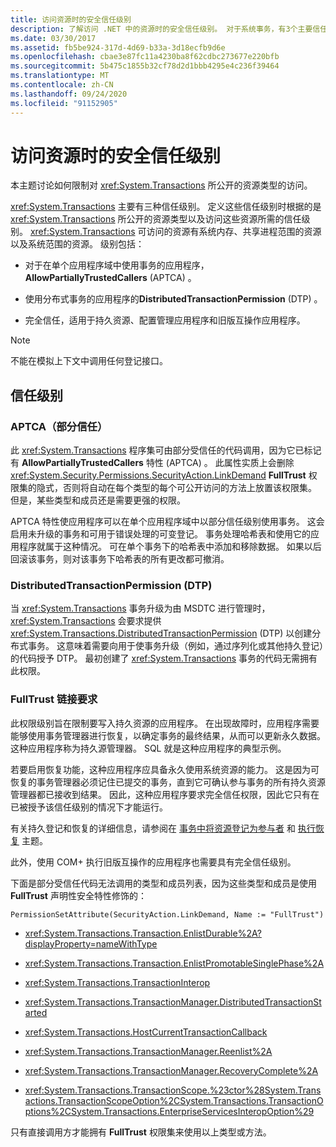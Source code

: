 ```yaml
---
title: 访问资源时的安全信任级别
description: 了解访问 .NET 中的资源时的安全信任级别。 对于系统事务，有3个主要信任级别。
ms.date: 03/30/2017
ms.assetid: fb5be924-317d-4d69-b33a-3d18ecfb9d6e
ms.openlocfilehash: cbae3e87fc11a4230ba8f62cdbc273677e220bfb
ms.sourcegitcommit: 5b475c1855b32cf78d2d1bbb4295e4c236f39464
ms.translationtype: MT
ms.contentlocale: zh-CN
ms.lasthandoff: 09/24/2020
ms.locfileid: "91152905"
---
```

# <a name="security-trust-levels-in-accessing-resources"></a>访问资源时的安全信任级别

本主题讨论如何限制对 <xref:System.Transactions> 所公开的资源类型的访问。  
  
 <xref:System.Transactions> 主要有三种信任级别。 定义这些信任级别时根据的是 <xref:System.Transactions> 所公开的资源类型以及访问这些资源所需的信任级别。 <xref:System.Transactions> 可访问的资源有系统内存、共享进程范围的资源以及系统范围的资源。 级别包括：  
  
- 对于在单个应用程序域中使用事务的应用程序， **AllowPartiallyTrustedCallers** (APTCA) 。  
  
- 使用分布式事务的应用程序的**DistributedTransactionPermission** (DTP) 。  
  
- 完全信任，适用于持久资源、配置管理应用程序和旧版互操作应用程序。  
  
> [!NOTE]
> 不能在模拟上下文中调用任何登记接口。  
  
## <a name="trust-levels"></a>信任级别  
  
### <a name="aptca-partial-trust"></a>APTCA（部分信任）  

 此 <xref:System.Transactions> 程序集可由部分受信任的代码调用，因为它已标记有 **AllowPartiallyTrustedCallers** 特性 (APTCA) 。 此属性实质上会删除 <xref:System.Security.Permissions.SecurityAction.LinkDemand> **FullTrust** 权限集的隐式，否则将自动在每个类型的每个可公开访问的方法上放置该权限集。 但是，某些类型和成员还是需要更强的权限。  
  
 APTCA 特性使应用程序可以在单个应用程序域中以部分信任级别使用事务。 这会启用未升级的事务和可用于错误处理的可变登记。 事务处理哈希表和使用它的应用程序就属于这种情况。 可在单个事务下的哈希表中添加和移除数据。 如果以后回滚该事务，则对该事务下哈希表的所有更改都可撤消。  
  
### <a name="distributedtransactionpermission-dtp"></a>DistributedTransactionPermission (DTP)  

 当 <xref:System.Transactions> 事务升级为由 MSDTC 进行管理时，<xref:System.Transactions> 会要求提供 <xref:System.Transactions.DistributedTransactionPermission> (DTP) 以创建分布式事务。 这意味着需要向用于使事务升级（例如，通过序列化或其他持久登记）的代码授予 DTP。 最初创建了 <xref:System.Transactions> 事务的代码无需拥有此权限。  
  
### <a name="fulltrust-link-demands"></a>FullTrust 链接要求  

 此权限级别旨在限制要写入持久资源的应用程序。 在出现故障时，应用程序需要能够使用事务管理器进行恢复，以确定事务的最终结果，从而可以更新永久数据。 这种应用程序称为持久源管理器。 SQL 就是这种应用程序的典型示例。  
  
 若要启用恢复功能，这种应用程序应具备永久使用系统资源的能力。 这是因为可恢复的事务管理器必须记住已提交的事务，直到它可确认参与事务的所有持久资源管理器都已接收到结果。 因此，这种应用程序要求完全信任权限，因此它只有在已被授予该信任级别的情况下才能运行。  
  
 有关持久登记和恢复的详细信息，请参阅在 [事务中将资源登记为参与者](enlisting-resources-as-participants-in-a-transaction.md) 和 [执行恢复](performing-recovery.md) 主题。  
  
 此外，使用 COM+ 执行旧版互操作的应用程序也需要具有完全信任级别。  
  
 下面是部分受信任代码无法调用的类型和成员列表，因为这些类型和成员是使用 **FullTrust** 声明性安全特性修饰的：  
  
 `PermissionSetAttribute(SecurityAction.LinkDemand, Name := "FullTrust")`  
  
- <xref:System.Transactions.Transaction.EnlistDurable%2A?displayProperty=nameWithType>  
  
- <xref:System.Transactions.Transaction.EnlistPromotableSinglePhase%2A>  
  
- <xref:System.Transactions.TransactionInterop>  
  
- <xref:System.Transactions.TransactionManager.DistributedTransactionStarted>  
  
- <xref:System.Transactions.HostCurrentTransactionCallback>  
  
- <xref:System.Transactions.TransactionManager.Reenlist%2A>  
  
- <xref:System.Transactions.TransactionManager.RecoveryComplete%2A>  
  
- <xref:System.Transactions.TransactionScope.%23ctor%28System.Transactions.TransactionScopeOption%2CSystem.Transactions.TransactionOptions%2CSystem.Transactions.EnterpriseServicesInteropOption%29>  
  
 只有直接调用方才能拥有 **FullTrust** 权限集来使用以上类型或方法。
